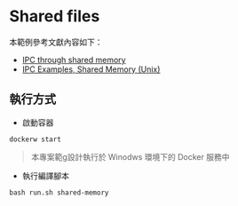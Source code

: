 # Shared files

本範例參考文獻內容如下：

+ [IPC through shared memory](https://www.geeksforgeeks.org/ipc-shared-memory/)
+ [IPC Examples, Shared Memory (Unix)](https://condor.depaul.edu/dmumaugh/readings/handouts/CSC343/examples/shmem.c)

## 執行方式

+ 啟動容器

```
dockerw start
```
> 本專案範g設計執行於 Winodws 環境下的 Docker 服務中

+ 執行編譯腳本

```
bash run.sh shared-memory
```

